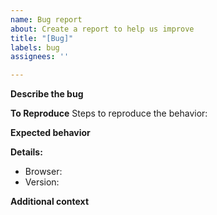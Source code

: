 ```yaml
---
name: Bug report
about: Create a report to help us improve
title: "[Bug]"
labels: bug
assignees: ''

---
```


**Describe the bug**
<!-- A clear and concise description of what the bug is. -->

**To Reproduce**
Steps to reproduce the behavior:
<!-- Required -->

**Expected behavior**
<!-- A clear and concise description of what you expected to happen ->

**Screenshots**
<!-- If applicable, add screenshots to help explain your problem -->

**Details:** <!-- Required -->
 - Browser: <!-- [e.g. Chrome, Firefox] -->
 - Version: <!-- [e.g. 1.3.4] -->

**Additional context**
<!-- Add any other context about the problem here -->
